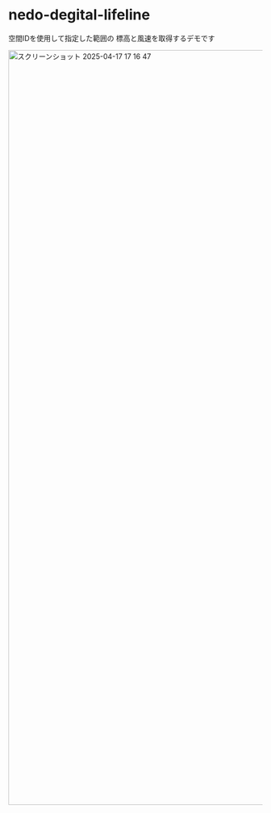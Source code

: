 # nedo-degital-lifeline

空間IDを使用して指定した範囲の 標高と風速を取得するデモです

<img width="1496" alt="スクリーンショット 2025-04-17 17 16 47" src="https://github.com/user-attachments/assets/e1583926-c560-401a-b9f5-cbc2b3865ca8" />
